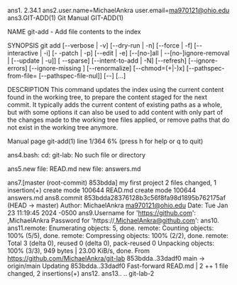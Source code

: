 ans1. 2.34.1
ans2.user.name=MichaelAnkra
user.email=ma970121@ohio.edu
ans3.GIT-ADD(1)                           Git Manual                           GIT-ADD(1)

NAME
       git-add - Add file contents to the index

SYNOPSIS
       git add [--verbose | -v] [--dry-run | -n] [--force | -f] [--interactive | -i] [-
-patch | -p]
                 [--edit | -e] [--[no-]all | --[no-]ignore-removal | [--update | -u]] [
--sparse]
                 [--intent-to-add | -N] [--refresh] [--ignore-errors] [--ignore-missing
] [--renormalize]
                 [--chmod=(+|-)x] [--pathspec-from-file=<file> [--pathspec-file-nul]]
                 [--] [<pathspec>...]

DESCRIPTION
       This command updates the index using the current content found in the working
       tree, to prepare the content staged for the next commit. It typically adds
       the current content of existing paths as a whole, but with some options it
       can also be used to add content with only part of the changes made to the
       working tree files applied, or remove paths that do not exist in the working
       tree anymore.

 Manual page git-add(1) line 1/364 6% (press h for help or q to quit)

ans4.bash: cd: git-lab: No such file or directory

ans5.new file:   READ.md
	new file:   answers.md

ans7.[master (root-commit) 853bdda] my first project
 2 files changed, 1 insertion(+)
 create mode 100644 READ.md
 create mode 100644 answers.md
ans8.commit 853bdda28376128b3c56f8fa98d1895b762175af (HEAD -> master)
Author: MichaelAnkra <ma970121@ohio.edu>
Date:   Tue Jan 23 11:19:45 2024 -0500
ans9.Username for 'https://github.com': ,MichaelAnkra
Password for 'https://,MichaelAnkra@github.com': 
ans10.
ans11.remote: Enumerating objects: 5, done.
remote: Counting objects: 100% (5/5), done.
remote: Compressing objects: 100% (2/2), done.
remote: Total 3 (delta 0), reused 0 (delta 0), pack-reused 0
Unpacking objects: 100% (3/3), 949 bytes | 23.00 KiB/s, done.
From https://github.com/MichaelAnkra/git-lab
   853bdda..33dadf0  main       -> origin/main
Updating 853bdda..33dadf0
Fast-forward
 READ.md | 2 ++
 1 file changed, 2 insertions(+)
ans12.
ans13..  ..  git-lab-2


